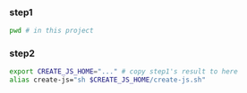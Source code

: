 ### step1

```bash
pwd # in this project
```

### step2

```bash
export CREATE_JS_HOME="..." # copy step1's result to here
alias create-js="sh $CREATE_JS_HOME/create-js.sh"
```